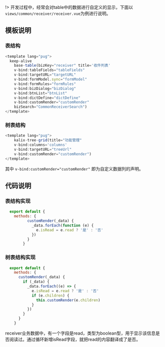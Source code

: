 !> 开发过程中，经常会对table中的数据进行自定义的显示，下面以`views/common/receiver/receiver.vue`为例进行说明。
## 模板说明
### 表结构
```js
<template lang="pug">
  keep-alive
    base-table(bizKey="receiver" title='收件列表'
    v-bind:tableFields="tableFields"
    v-bind:targetURL="targetURL"
    v-bind:formModel.sync="formModel"
    v-bind:formRules="formRules"
    v-bind:bizDialog="bizDialog"
    v-bind:btnList="btnList"
    v-bind:dictDefine="dictDefine"
    v-bind:customRender="customRender"
    bizSearch="CommonReceiverSearch")
</template>
```
### 树表结构
```js
<template lang="pug">
    kalix-tree-grid(title="功能管理"
    v-bind:columns='columns'
    v-bind:targetURL="treeUrl"
    v-bind:customRender="customRender")
</template>
```
其中 `v-bind:customRender="customRender"` 即为自定义数据列的声明。

## 代码说明
### 表结构实现
```js
  export default {
    methods: {
          customRender(_data) {
            _data.forEach(function (e) {
              e.isRead = e.read ? '是' : '否'
            })
          }
        }
```
### 树表结构实现
```js
  export default {
    methods: {
      customRender(_data) {
        if (_data) {
          _data.forEach((e) => {
            e.isRead = e.read ? '是' : '否'
            if (e.children) {
              this.customRender(e.children)
            }
          })
        }
      }
    }
```
receiver业务数据中，有一个字段是read，类型为boolean型，用于显示该信息是否阅读过。通过循环新增isRead字段，就把read的内容翻译成了是否。
